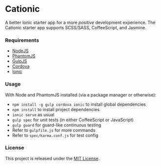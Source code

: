 # Cationic

A better Ionic starter app for a more *positive* development experience. The Cationic starter app supports SCSS/SASS, CoffeeScript, and Jasmine.

### Requirements

- [NodeJS](https://nodejs.org/)
- [PhantomJS](http://phantomjs.org/)
- [GulpJS](http://gulpjs.com/)
- [Cordova](https://cordova.apache.org/)
- [Ionic](http://ionicframework.com/)

### Usage

With Node and PhantomJS installed (via a package manager or otherwise):

- `npm install -g gulp cordova ionic` to install global dependencies
- `npm install` to install project dependencies
- `ionic serve` as usual
- `gulp spec` for unit tests (in either CoffeeScript or JavaScript)
- `gulp guard` for guard-like continuous testing
- Refer to `gulpfile.js` for more commands
- Refer to `spec/karma.conf.js` for test config

### License

This project is released under the [MIT License](http://opensource.org/licenses/MIT).
